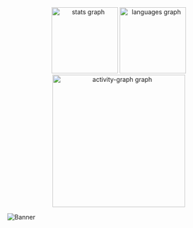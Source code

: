 <div align="center">
  <img src="https://github-readme-stats.vercel.app/api?username=AlexLamper&hide_title=false&hide_rank=false&show_icons=true&include_all_commits=true&count_private=true&disable_animations=false&theme=dracula&locale=en&hide_border=false&order=1" height="150" alt="stats graph"  />
  <img src="https://github-readme-stats.vercel.app/api/top-langs?username=AlexLamper&locale=en&hide_title=false&layout=compact&card_width=320&langs_count=5&theme=dracula&hide_border=false&order=2" height="150" alt="languages graph"  />
</div>

<div align="center">
  <img src="https://github-readme-activity-graph.vercel.app/graph?username=AlexLamper&radius=16&theme=react&area=true&order=5" height="300" alt="activity-graph graph"  />
</div>

![Banner](/banner.png)
